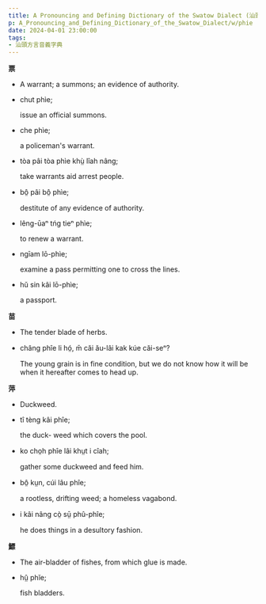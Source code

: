 ```yaml
---
title: A Pronouncing and Defining Dictionary of the Swatow Dialect (汕頭方言音義字典) / phie
p: A_Pronouncing_and_Defining_Dictionary_of_the_Swatow_Dialect/w/phie
date: 2024-04-01 23:00:00
tags: 
- 汕頭方言音義字典
---
```



**票**
- A warrant; a summons; an evidence of authority.

- chut phìe;

  issue an official summons.

- che phìe;

  a policeman's warrant.

- tòa pâi tòa phìe khṳ̀ lîah nâng;

  take warrants aid arrest people.

- bô̤ pâi bô̤ phìe;

  destitute of any evidence of authority.

- lêng-ūaⁿ tńg tieⁿ phìe;

  to renew a warrant.

- ngīam lō-phìe;

  examine a pass permitting one to cross the lines.

- hŭ sin kâi lō-phìe;

  a passport.

**苗**
- The tender blade of herbs.

- châng phîe li hó̤, m̄ căi ău-lâi kak kúe căi-seⁿ?

  The young grain is in fine condition, but we do not know how it will be when it hereafter comes to head up.

**萍**
- Duckweed.

- tî tèng kâi phîe;

  the duck- weed which covers the pool.

- ko cho̤h phîe lâi khṳt i cîah;

  gather some duckweed and feed him.

- bô̤ kṳn, cúi lâu phîe;

  a rootless, drifting weed; a homeless vagabond.

- i kâi nâng cò̤ sṳ̄ phû-phîe;

  he does things in a desultory fashion.

**鰾**
- The air-bladder of fishes, from which glue is made.

- hṳ̂ phĭe;

  fish bladders.